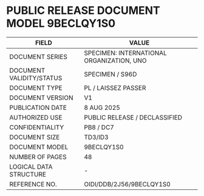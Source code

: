 # PUBLIC RELEASE DOCUMENT MODEL 9BECLQY1S0
| FIELD                    | VALUE                                    |
|--------------------------|--------------------------------------------|
| DOCUMENT SERIES         | SPECIMEN: INTERNATIONAL ORGANIZATION, UNO       |
| DOCUMENT VALIDITY/STATUS| SPECIMEN / S96D                            |
| DOCUMENT TYPE           | PL / LAISSEZ PASSER                        |
| DOCUMENT VERSION        | V1                                         |
| PUBLICATION DATE        | 8 AUG 2025                                 |
| AUTHORIZED USE          | PUBLIC RELEASE / DECLASSIFIED                             |
| CONFIDENTIALITY         | PB8 / DC7                                        |
| DOCUMENT SIZE           | TD3/ID3                                    |
| DOCUMENT MODEL          | 9BECLQY1S0                                 |
| NUMBER OF PAGES         | 48                                         |
| LOGICAL DATA STRUCTURE  | -                                          |
| REFERENCE NO.           | OIDI/DDB/2J56/9BECLQY1S0                    |

